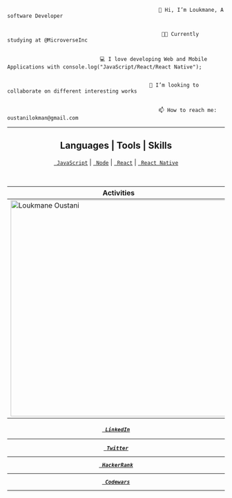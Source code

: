 


                                                     👋 Hi, I’m Loukmane, A software Developer
                                                        
                                                        
                                                      👨‍🎓 Currently studying at @MicroverseInc
                                                      
                                                      
                                  💻 I love developing Web and Mobile Applications with console.log("JavaScript/React/React Native");
                                                   
                                                   
                                                  💞️ I’m looking to collaborate on different interesting works
                                                  
                                                  
                                                     📫 How to reach me: oustanilokman@gmail.com 
                                                     
 <hr>
<h2 align="center">Languages | Tools | Skills</h2>
<p align="center">
<code><a href="https://www.javascript.com/" title="JavaScript"> JavaScript</a></code>  |
<code><a href="https://www.javascript.com/" title="JavaScript"> Node</a></code>  |
 <code><a href="https://reactjs.org/" title="React"> React</a></code>  |
<code><a href="https://reactnative.dev/" title="React Native"> React Native</a></code>
<p>

  
  
<p align="center">&nbsp;
 
| Activities |   Languages |
| ---------- | ----------- |
 | <img align="center" src="https://github-readme-stats.vercel.app/api?username=L2oukmane&show_icons=true&theme=outrun" alt="Loukmane Oustani" width="500" /> | <img align="center" src="https://github-readme-stats.vercel.app/api/top-langs?username=L2oukmane&show_icons=true&theme=outrun&layout=compact" alt="Loukmane Oustani" width="410"/>|
</p>

<h5 align="center">
  <code><a href="https://www.linkedin.com/in/loukmane-oustani-221668211/" title="LinkedIn Profile"> LinkedIn</a></code><hr> 
  <code><a href="https://twitter.com/LoukmaneOustani" title="LinkedIn Profile"> Twitter</a><hr></code>
  <code><a href="https://www.hackerrank.com/oustanilokman" title="LinkedIn Profile"> HackerRank</a><hr></code>
  <code><a href="https://www.codewars.com/users/Loukmane" title="LinkedIn Profile"> Codewars</a><hr></code> 
</h5>
  
<!---
L2oukmane/L2oukmane is a ✨ special ✨ repository because its `README.md` (this file) appears on your GitHub profile.
You can click the Preview link to take a look at your changes.
--->
